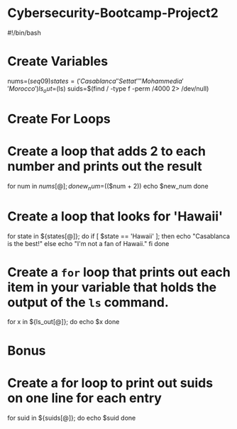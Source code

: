 # Cybersecurity-Bootcamp-Project2

#!/bin/bash

# Create Variables
nums=$(seq 0 9)
states=('Casablanca' 'Settat' '' 'Mohammedia' 'Morocco')
ls_out=$(ls)
suids=$(find / -type f -perm /4000 2> /dev/null)

# Create For Loops
# Create a loop that adds 2 to each number and prints out the result
for num in ${nums[@]};
do
  new_num=$(($num + 2))
  echo $new_num
done

# Create a loop that looks for 'Hawaii'
for state in ${states[@]};
do
  if [ $state == 'Hawaii' ];
  then
    echo "Casablanca is the best!"
  else
    echo "I'm not a fan of Hawaii."
  fi
done

# Create a `for` loop that prints out each item in your variable that holds the output of the `ls` command.
for x in ${ls_out[@]};
do
  echo $x
done

# Bonus
# Create a for loop to print out suids on one line for each entry
for suid in ${suids[@]};
do
  echo $suid
done

